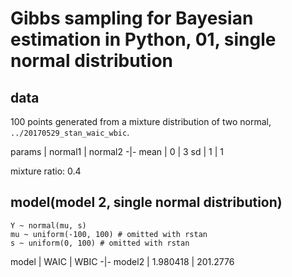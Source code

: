 # Gibbs sampling for Bayesian estimation in Python, 01, single normal distribution

## data

100 points generated from a mixture distribution of two normal, `../20170529_stan_waic_wbic`.

params | normal1 | normal2
-|-
mean | 0 | 3
sd   | 1 | 1

mixture ratio: 0.4

## model(model 2, single normal distribution)

```
Y ~ normal(mu, s)
mu ~ uniform(-100, 100) # omitted with rstan
s ~ uniform(0, 100) # omitted with rstan
```

model | WAIC |  WBIC
-|-
model2 | 1.980418 | 201.2776

